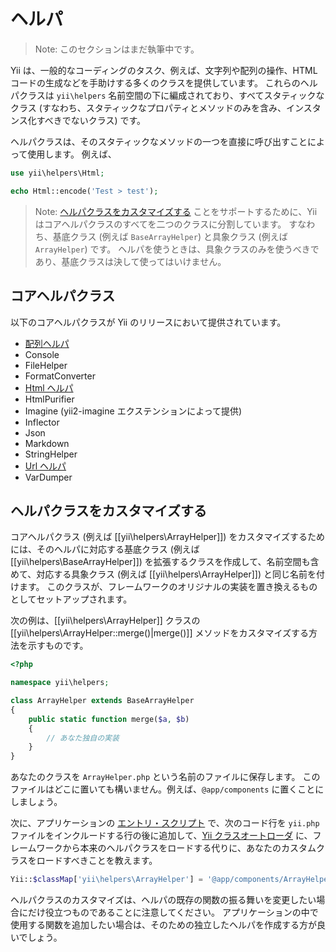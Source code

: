 ヘルパ
======

> Note: このセクションはまだ執筆中です。

Yii は、一般的なコーディングのタスク、例えば、文字列や配列の操作、HTML コードの生成などを手助けする多くのクラスを提供しています。
これらのヘルパクラスは `yii\helpers` 名前空間の下に編成されており、すべてスタティックなクラス (すなわち、スタティックなプロパティとメソッドのみを含み、インスタンス化すべきでないクラス) です。

ヘルパクラスは、そのスタティックなメソッドの一つを直接に呼び出すことによって使用します。
例えば、

```php
use yii\helpers\Html;

echo Html::encode('Test > test');
```

> Note: [ヘルパクラスをカスタマイズする](#customizing-helper-classes) ことをサポートするために、Yii はコアヘルパクラスのすべてを二つのクラスに分割しています。
> すなわち、基底クラス (例えば `BaseArrayHelper`) と具象クラス (例えば `ArrayHelper`) です。
> ヘルパを使うときは、具象クラスのみを使うべきであり、基底クラスは決して使ってはいけません。


コアヘルパクラス
----------------

以下のコアヘルパクラスが Yii のリリースにおいて提供されています。

- [配列ヘルパ](helper-array.md)
- Console
- FileHelper
- FormatConverter
- [Html ヘルパ](helper-html.md)
- HtmlPurifier
- Imagine (yii2-imagine エクステンションによって提供)
- Inflector
- Json
- Markdown
- StringHelper
- [Url ヘルパ](helper-url.md)
- VarDumper


ヘルパクラスをカスタマイズする <span id="customizing-helper-classes"></span>
------------------------------

コアヘルパクラス (例えば [[yii\helpers\ArrayHelper]]) をカスタマイズするためには、そのヘルパに対応する基底クラス (例えば [[yii\helpers\BaseArrayHelper]]) を拡張するクラスを作成して、名前空間も含めて、対応する具象クラス (例えば [[yii\helpers\ArrayHelper]]) と同じ名前を付けます。
このクラスが、フレームワークのオリジナルの実装を置き換えるものとしてセットアップされます。

次の例は、[[yii\helpers\ArrayHelper]] クラスの [[yii\helpers\ArrayHelper::merge()|merge()]] メソッドをカスタマイズする方法を示すものです。

```php
<?php

namespace yii\helpers;

class ArrayHelper extends BaseArrayHelper
{
    public static function merge($a, $b)
    {
        // あなた独自の実装
    }
}
```

あなたのクラスを `ArrayHelper.php` という名前のファイルに保存します。
このファイルはどこに置いても構いません。例えば、`@app/components` に置くことにしましょう。

次に、アプリケーションの [エントリ・スクリプト](structure-entry-scripts.md) で、次のコード行を `yii.php` ファイルをインクルードする行の後に追加して、[Yii クラスオートローダ](concept-autoloading.md) に、フレームワークから本来のヘルパクラスをロードする代りに、あなたのカスタムクラスをロードすべきことを教えます。

```php
Yii::$classMap['yii\helpers\ArrayHelper'] = '@app/components/ArrayHelper.php';
```

ヘルパクラスのカスタマイズは、ヘルパの既存の関数の振る舞いを変更したい場合にだけ役立つものであることに注意してください。
アプリケーションの中で使用する関数を追加したい場合は、そのための独立したヘルパを作成する方が良いでしょう。
